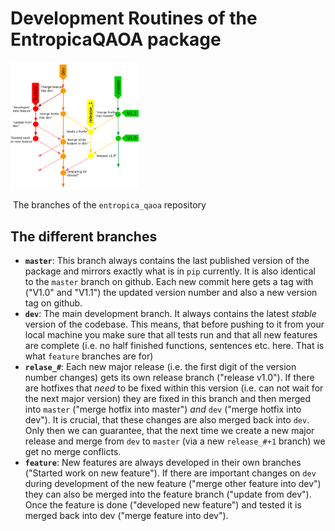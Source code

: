 # Development Routines of the EntropicaQAOA package

<img src="branches.png" alt="Branch model of the `entropica_qaoa` repository" style="zoom:20%;" />

​		The branches of the `entropica_qaoa` repository

## The different branches

- **`master`**: This branch always contains the last published version of the package and mirrors exactly what is in `pip` currently. It is also identical to the `master` branch on github. Each new commit here gets a tag with ("V1.0" and "V1.1") the updated version number and also a new version tag on github.
- **`dev`**: The main development branch. It always contains the latest _stable_ version of the codebase. This means, that before pushing to it from your local machine you make sure that all tests run and that all new features are complete (i.e. no half finished functions, sentences etc. here. That is what `feature` branches are for)
- **`relase_#`**: Each new major release (i.e. the first digit of the version number changes) gets its own release branch ("release v1.0").  If there are hotfixes that _need_ to be fixed within this version (i.e. can not wait for the next major version) they are fixed in this branch and then merged into `master` ("merge hotfix into master") _and_ `dev` ("merge hotfix into dev"). It is crucial, that these changes are also merged back into `dev`. Only then we can guarantee, that the next time we create a new major release and merge from `dev` to `master` (via a new `release_#+1` branch) we get no merge conflicts.
- **`feature`**: New features are always developed in their own branches ("Started work on new feature"). If there are important changes on `dev` during development of the new feature ("merge other feature into dev") they can also be merged into the feature branch ("update from dev"). Once the feature is done ("developed new feature") and tested it is merged back into dev ("merge feature into dev").
